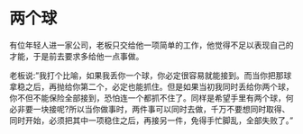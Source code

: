 # 两个球

有位年轻人进一家公司，老板只交给他一项简单的工作，他觉得不足以表现自己的才能，于是前去要求多给他一点事做。 

老板说:”我打个比喻，如果我丢你一个球，你必定很容易就能接到。而当你把那球拿稳之后，再抛给你第二个，必定也能抓住。但是如果当初我同时丢给你两个球，你不但不能保险全部接到，恐怕连一个都抓不住了。同样是希望手里有两个球，何必非要一块接呢?所以当你做事时，两件事可以同时去做，千万不要想同时取得、同时开始，必须把其中一项稳住之后，再接另一件，免得手忙脚乱，全部失败了。”
 